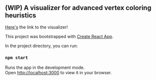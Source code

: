 ## (WIP) A visualizer for advanced vertex coloring heuristics
[Here's](https://nickydcfp.github.io/vertex-coloring-visualizer/]) the link to the visualizer! 

This project was bootstrapped with [Create React App](https://github.com/facebook/create-react-app).

In the project directory, you can run:

### `npm start`

Runs the app in the development mode.\
Open [http://localhost:3000](http://localhost:3000) to view it in your browser.
